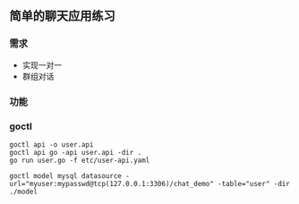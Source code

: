 
## 简单的聊天应用练习

### 需求
- 实现一对一
- 群组对话


### 功能

### goctl

```shell
goctl api -o user.api
goctl api go -api user.api -dir .
go run user.go -f etc/user-api.yaml

goctl model mysql datasource -url="myuser:mypasswd@tcp(127.0.0.1:3306)/chat_demo" -table="user" -dir ./model
```

